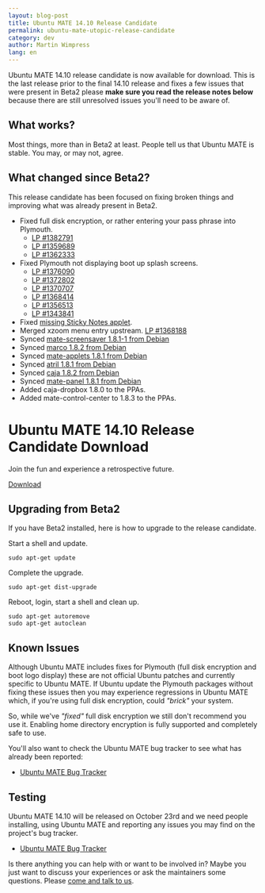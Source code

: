 ```yaml
---
layout: blog-post
title: Ubuntu MATE 14.10 Release Candidate
permalink: ubuntu-mate-utopic-release-candidate
category: dev
author: Martin Wimpress
lang: en
---
```


Ubuntu MATE 14.10 release candidate is now available for download.
This is the last release prior to the final 14.10 release and fixes
a few issues that were present in Beta2 please **make sure you read
the  release notes below** because there are still unresolved issues
you'll need to be aware of.

## What works?

Most things, more than in Beta2 at least. People tell us that Ubuntu
MATE is stable. You may, or may not, agree.

## What changed since Beta2?

This release candidate has been focused on fixing broken things and
improving what was already present in Beta2.

  * Fixed full disk encryption, or rather entering your pass phrase into Plymouth.
    * [LP #1382791](https://bugs.launchpad.net/ubuntu/+source/plymouth/+bug/1382791)
    * [LP #1359689](https://bugs.launchpad.net/ubuntu/+source/plymouth/+bug/1359689)
    * [LP #1362333](https://bugs.launchpad.net/ubuntu/+source/ubiquity/+bug/1362333)
  * Fixed Plymouth not displaying boot up splash screens.
    * [LP #1376090](https://bugs.launchpad.net/ubuntu/+source/plymouth/+bug/1376090)
    * [LP #1372802](https://bugs.launchpad.net/ubuntu/+source/plymouth/+bug/1372802)
    * [LP #1370707](https://bugs.launchpad.net/ubuntu/+source/plymouth/+bug/1370707)
    * [LP #1368414](https://bugs.launchpad.net/ubuntu/+source/plymouth/+bug/1368414)
    * [LP #1356513](https://bugs.launchpad.net/ubuntu/+source/plymouth/+bug/1356513)
    * [LP #1343841](https://bugs.launchpad.net/ubuntu/+source/plymouth/+bug/1343841)
  * Fixed [missing Sticky Notes applet](https://bugs.launchpad.net/ubuntu-mate/+bug/1370048).
  * Merged xzoom menu entry upstream. [LP #1368188](https://bugs.launchpad.net/ubuntu/+source/xzoom/+bug/1368188)
  * Synced [mate-screensaver 1.8.1-1 from Debian](https://bugs.launchpad.net/ubuntu/+source/mate-screensaver/+bug/1378430)
  * Synced [marco 1.8.2 from Debian](https://bugs.launchpad.net/ubuntu/+source/marco/+bug/1378429)
  * Synced [mate-applets 1.8.1 from Debian](https://bugs.launchpad.net/ubuntu/+source/mate-applets/+bug/1378427)
  * Synced [atril 1.8.1 from Debian](https://bugs.launchpad.net/ubuntu/+source/atril/+bug/1378426)
  * Synced [caja 1.8.2 from Debian](https://bugs.launchpad.net/ubuntu/+source/caja/+bug/1378425)
  * Synced [mate-panel 1.8.1 from Debian](https://bugs.launchpad.net/ubuntu/+source/mate-panel/+bug/1378421)
  * Added caja-dropbox 1.8.0 to the PPAs.
  * Added mate-control-center to 1.8.3 to the PPAs.

<div class="bs-component">
    <div class="jumbotron">
        <h1>Ubuntu MATE 14.10 Release Candidate Download</h1>
        <p>Join the fun and experience a retrospective future.</p>
        <a href="/utopic/" class="btn btn-primary btn-lg">Download</a>
        </p>
    </div>
</div>

## Upgrading from Beta2

If you have Beta2 installed, here is how to upgrade to the release
candidate.

Start a shell and update.

    sudo apt-get update
    
Complete the upgrade.    
    
    sudo apt-get dist-upgrade

Reboot, login, start a shell and clean up.

    sudo apt-get autoremove
    sudo apt-get autoclean

## Known Issues

Although Ubuntu MATE includes fixes for Plymouth (full disk encryption
and boot logo display) these are not official Ubuntu patches and
currently specific to Ubuntu MATE. If Ubuntu update the Plymouth packages
without fixing these issues then you may experience regressions in
Ubuntu MATE which, if you're using full disk encryption, could *"brick"*
your system.

So, while we've *"fixed"* full disk encryption we still don't recommend
you use it. Enabling home directory encryption is fully supported and
completely safe to use.

You'll also want to check the Ubuntu MATE bug tracker to see what has
already been reported:

  * [Ubuntu MATE Bug Tracker](https://bugs.launchpad.net/ubuntu-mate)

## Testing

Ubuntu MATE 14.10 will be released on October 23rd and we need
people installing, using Ubuntu MATE and reporting any issues you may
find on the project's bug tracker.

  * [Ubuntu MATE Bug Tracker](https://bugs.launchpad.net/ubuntu-mate)

Is there anything you can help with or want to be involved in? Maybe
you just want to discuss your experiences or ask the maintainers some
questions. Please [come and talk to us](/community/).

